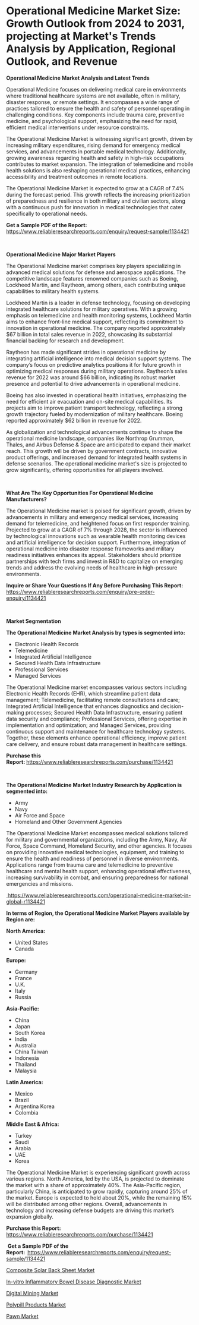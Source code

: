 <p><h1>Operational Medicine Market Size: Growth Outlook from 2024 to 2031, projecting at Market's Trends Analysis by Application, Regional Outlook, and Revenue</h1></p><p><strong>Operational Medicine Market Analysis and Latest Trends</strong></p>
<p><p>Operational Medicine focuses on delivering medical care in environments where traditional healthcare systems are not available, often in military, disaster response, or remote settings. It encompasses a wide range of practices tailored to ensure the health and safety of personnel operating in challenging conditions. Key components include trauma care, preventive medicine, and psychological support, emphasizing the need for rapid, efficient medical interventions under resource constraints.</p><p>The Operational Medicine Market is witnessing significant growth, driven by increasing military expenditures, rising demand for emergency medical services, and advancements in portable medical technology. Additionally, growing awareness regarding health and safety in high-risk occupations contributes to market expansion. The integration of telemedicine and mobile health solutions is also reshaping operational medical practices, enhancing accessibility and treatment outcomes in remote locations.</p><p>The Operational Medicine Market is expected to grow at a CAGR of 7.4% during the forecast period. This growth reflects the increasing prioritization of preparedness and resilience in both military and civilian sectors, along with a continuous push for innovation in medical technologies that cater specifically to operational needs.</p></p>
<p><strong>Get a Sample PDF of the Report:&nbsp;</strong> <a href="https://www.reliableresearchreports.com/enquiry/request-sample/1134421?utm_campaign=4&utm_medium=2&utm_source=Github&utm_content=ia&utm_term=08102024&utm_id=operational-medicine">https://www.reliableresearchreports.com/enquiry/request-sample/1134421</a></p>
<p>&nbsp;</p>
<p><strong>Operational Medicine Major Market Players</strong></p>
<p><p>The Operational Medicine market comprises key players specializing in advanced medical solutions for defense and aerospace applications. The competitive landscape features renowned companies such as Boeing, Lockheed Martin, and Raytheon, among others, each contributing unique capabilities to military health systems.</p><p>Lockheed Martin is a leader in defense technology, focusing on developing integrated healthcare solutions for military operatives. With a growing emphasis on telemedicine and health monitoring systems, Lockheed Martin aims to enhance front-line medical support, reflecting its commitment to innovation in operational medicine. The company reported approximately $67 billion in total sales revenue in 2022, showcasing its substantial financial backing for research and development.</p><p>Raytheon has made significant strides in operational medicine by integrating artificial intelligence into medical decision support systems. The company’s focus on predictive analytics positions it for future growth in optimizing medical responses during military operations. Raytheon’s sales revenue for 2022 was around $66 billion, indicating its robust market presence and potential to drive advancements in operational medicine.</p><p>Boeing has also invested in operational health initiatives, emphasizing the need for efficient air evacuation and on-site medical capabilities. Its projects aim to improve patient transport technology, reflecting a strong growth trajectory fueled by modernization of military healthcare. Boeing reported approximately $62 billion in revenue for 2022.</p><p>As globalization and technological advancements continue to shape the operational medicine landscape, companies like Northrop Grumman, Thales, and Airbus Defense & Space are anticipated to expand their market reach. This growth will be driven by government contracts, innovative product offerings, and increased demand for integrated health systems in defense scenarios. The operational medicine market's size is projected to grow significantly, offering opportunities for all players involved.</p></p>
<p>&nbsp;</p>
<p><strong>What Are The Key Opportunities For Operational Medicine Manufacturers?</strong></p>
<p><p>The Operational Medicine market is poised for significant growth, driven by advancements in military and emergency medical services, increasing demand for telemedicine, and heightened focus on first responder training. Projected to grow at a CAGR of 7% through 2028, the sector is influenced by technological innovations such as wearable health monitoring devices and artificial intelligence for decision support. Furthermore, integration of operational medicine into disaster response frameworks and military readiness initiatives enhances its appeal. Stakeholders should prioritize partnerships with tech firms and invest in R&D to capitalize on emerging trends and address the evolving needs of healthcare in high-pressure environments.</p></p>
<p><strong>Inquire or Share Your Questions If Any Before Purchasing This Report:</strong> <a href="https://www.reliableresearchreports.com/enquiry/pre-order-enquiry/1134421?utm_campaign=4&utm_medium=2&utm_source=Github&utm_content=ia&utm_term=08102024&utm_id=operational-medicine">https://www.reliableresearchreports.com/enquiry/pre-order-enquiry/1134421</a></p>
<p>&nbsp;</p>
<p><strong>Market Segmentation</strong></p>
<p><strong>The Operational Medicine Market Analysis by types is segmented into:</strong></p>
<p><ul><li>Electronic Health Records</li><li>Telemedicine</li><li>Integrated Artificial Intelligence</li><li>Secured Health Data Infrastructure</li><li>Professional Services</li><li>Managed Services</li></ul></p>
<p><p>The Operational Medicine market encompasses various sectors including Electronic Health Records (EHR), which streamline patient data management; Telemedicine, facilitating remote consultations and care; Integrated Artificial Intelligence that enhances diagnostics and decision-making processes; Secured Health Data Infrastructure, ensuring patient data security and compliance; Professional Services, offering expertise in implementation and optimization; and Managed Services, providing continuous support and maintenance for healthcare technology systems. Together, these elements enhance operational efficiency, improve patient care delivery, and ensure robust data management in healthcare settings.</p></p>
<p><strong>Purchase this Report:&nbsp;</strong><a href="https://www.reliableresearchreports.com/purchase/1134421?utm_campaign=4&utm_medium=2&utm_source=Github&utm_content=ia&utm_term=08102024&utm_id=operational-medicine">https://www.reliableresearchreports.com/purchase/1134421</a></p>
<p>&nbsp;</p>
<p><strong>The Operational Medicine Market Industry Research by Application is segmented into:</strong></p>
<p><ul><li>Army</li><li>Navy</li><li>Air Force and Space</li><li>Homeland and Other Government Agencies</li></ul></p>
<p><p>The Operational Medicine Market encompasses medical solutions tailored for military and governmental organizations, including the Army, Navy, Air Force, Space Command, Homeland Security, and other agencies. It focuses on providing innovative medical technologies, equipment, and training to ensure the health and readiness of personnel in diverse environments. Applications range from trauma care and telemedicine to preventive healthcare and mental health support, enhancing operational effectiveness, increasing survivability in combat, and ensuring preparedness for national emergencies and missions.</p></p>
<p><a href="https://www.reliableresearchreports.com/operational-medicine-market-in-global-r1134421?utm_campaign=4&utm_medium=2&utm_source=Github&utm_content=ia&utm_term=08102024&utm_id=operational-medicine">&nbsp;https://www.reliableresearchreports.com/operational-medicine-market-in-global-r1134421</a></p>
<p><strong>In terms of Region, the Operational Medicine Market Players available by Region are:</strong></p>
<p>
    <p> <strong> North America: </strong>
        <ul>
            <li>United States</li>
            <li>Canada</li>
        </ul>
        </p> 
    <p> <strong> Europe: </strong>
        <ul>
            <li>Germany</li>
            <li>France</li>
            <li>U.K.</li>
            <li>Italy</li>
            <li>Russia</li>
        </ul>
        </p> 
    <p> <strong> Asia-Pacific: </strong>
        <ul>
            <li>China</li>
            <li>Japan</li>
            <li>South Korea</li>
            <li>India</li>
            <li>Australia</li>
            <li>China Taiwan</li>
            <li>Indonesia</li>
            <li>Thailand</li>
            <li>Malaysia</li>
        </ul>
        </p> 
    <p> <strong> Latin America: </strong>
        <ul>
            <li>Mexico</li>
            <li>Brazil</li>
            <li>Argentina Korea</li>
            <li>Colombia</li>
        </ul>
        </p> 
    <p> <strong> Middle East & Africa: </strong>
        <ul>
            <li>Turkey</li>
            <li>Saudi</li>
            <li>Arabia</li>
            <li>UAE</li>
            <li>Korea</li>
        </ul>
    </p>
    </p>
<p><p>The Operational Medicine Market is experiencing significant growth across various regions. North America, led by the USA, is projected to dominate the market with a share of approximately 40%. The Asia-Pacific region, particularly China, is anticipated to grow rapidly, capturing around 25% of the market. Europe is expected to hold about 20%, while the remaining 15% will be distributed among other regions. Overall, advancements in technology and increasing defense budgets are driving this market’s expansion globally.</p></p>
<p><strong>Purchase this Report: </strong><a href="https://www.reliableresearchreports.com/purchase/1134421?utm_campaign=4&utm_medium=2&utm_source=Github&utm_content=ia&utm_term=08102024&utm_id=operational-medicine">https://www.reliableresearchreports.com/purchase/1134421</a></p>
<p>&nbsp;<strong>Get a Sample PDF of the Report:&nbsp;&nbsp;</strong><a href="https://www.reliableresearchreports.com/enquiry/request-sample/1134421?utm_campaign=4&utm_medium=2&utm_source=Github&utm_content=ia&utm_term=08102024&utm_id=operational-medicine">https://www.reliableresearchreports.com/enquiry/request-sample/1134421</a></p>
<p><strong></strong></p>
<p><p><a href="https://issuu.com/reportprime-2/docs/composite-solar-back-sheet-market-s_602b417de21e4c?utm_campaign=4&utm_medium=2&utm_source=Github&utm_content=ia&utm_term=08102024&utm_id=operational-medicine">Composite Solar Back Sheet Market</a></p><p><a href="https://github.com/kathiestrine5ty/Market-Research-Report-List-1/blob/main/in-vitro-inflammatory-bowel-disease-diagnostic-market.md?utm_campaign=4&utm_medium=2&utm_source=Github&utm_content=ia&utm_term=08102024&utm_id=operational-medicine">In-vitro Inflammatory Bowel Disease Diagnostic Market</a></p><p><a href="https://www.linkedin.com/pulse/digital-mining-market-revolution-2024-2031-trends-shaping-mppuf?utm_campaign=4&utm_medium=2&utm_source=Github&utm_content=ia&utm_term=08102024&utm_id=operational-medicine">Digital Mining Market</a></p><p><a href="https://github.com/HeatherFernandez476/Market-Research-Report-List-1/blob/main/polypill-products-market.md?utm_campaign=4&utm_medium=2&utm_source=Github&utm_content=ia&utm_term=08102024&utm_id=operational-medicine">Polypill Products Market</a></p><p><a href="https://www.linkedin.com/pulse/pawn-market-investigation-industry-evolution-forecast-till-2031-ilizf?utm_campaign=4&utm_medium=2&utm_source=Github&utm_content=ia&utm_term=08102024&utm_id=operational-medicine">Pawn Market</a></p></p>
